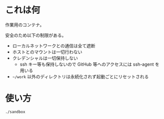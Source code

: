 # これは何

作業用のコンテナ。

安全のため以下の制限がある。

- ローカルネットワークとの通信は全て遮断
- ホストとのマウントは一切行わない
- クレデンシャルは一切保持しない
    - ssh キー等も保持しないので GitHub 等へのアクセスには ssh-agent を用いる
- `~/work` 以外のディレクトリは永続化されず起動ごとにリセットされる

# 使い方

```
./sandbox
```
